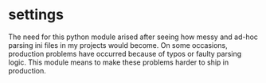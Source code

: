 settings
========

The need for this python module arised after seeing how messy and ad-hoc parsing ini files in my projects would become. 
On some occasions, production problems have occurred because of typos or faulty parsing logic. This module means to make
these problems harder to ship in production.
